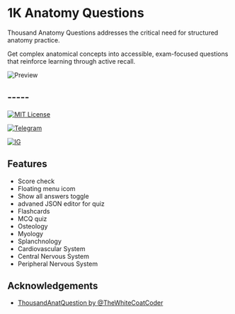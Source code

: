 
# 1K Anatomy Questions

Thousand Anatomy Questions addresses the critical need for structured anatomy practice.

Get complex anatomical concepts into accessible, exam-focused questions that reinforce learning through active recall.


![Preview](https://anatomy1.pages.dev/anant1.webp)



## -----

[![MIT License](https://img.shields.io/badge/License-MIT-green.svg)](https://choosealicense.com/licenses/mit/)

[![Telegram](https://img.shields.io/badge/Telegram-Text%20me%20on%20telegram-green?labelColor=c3ebea&style=flat&logo=telegram&link=https://t.me/aayush_s_c)](https://t.me/aayush_s_c)

[![IG](https://img.shields.io/badge/IG-Instagram-green?labelColor=d62976&style=flat&logo=instagram&link=https://instagram.com/aayush_s_c)](https://instagram.com/genolith)


## Features

- Score check
- Floating menu icom
- Show all answers toggle
- advaned JSON editor for quiz
- Flashcards
- MCQ quiz
- Osteology
- Myology 
- Splanchnology 
- Cardiovascular System 
- Central Nervous System 
- Peripheral Nervous System 

## Acknowledgements
 - [ThousandAnatQuestion by @TheWhiteCoatCoder](https://github.com/TheWhiteCoatCoder/ThousandAnatQuestion)

